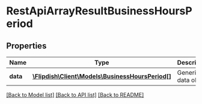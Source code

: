 # RestApiArrayResultBusinessHoursPeriod

## Properties
Name | Type | Description | Notes
------------ | ------------- | ------------- | -------------
**data** | [**\Flipdish\\Client\Models\BusinessHoursPeriod[]**](BusinessHoursPeriod.md) | Generic data object. | 

[[Back to Model list]](../README.md#documentation-for-models) [[Back to API list]](../README.md#documentation-for-api-endpoints) [[Back to README]](../README.md)


